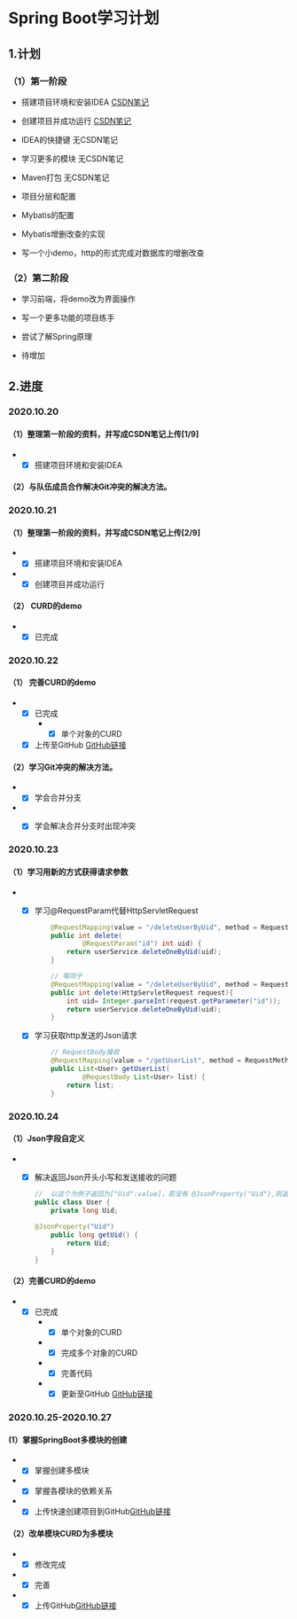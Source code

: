 #  Spring Boot学习计划

## 1.计划

### （1）第一阶段

* 搭建项目环境和安装IDEA  [CSDN笔记](https://blog.csdn.net/m0_51683714/article/details/109156046)
* 创建项目并成功运行  [CSDN笔记](https://blog.csdn.net/m0_51683714/article/details/109185265)
* IDEA的快捷键  无CSDN笔记
* 学习更多的模块 无CSDN笔记
* Maven打包 无CSDN笔记
* 项目分层和配置
* Mybatis的配置

* Mybatis增删改查的实现

* 写一个小demo，http的形式完成对数据库的增删改查


### （2）第二阶段

* 学习前端，将demo改为界面操作

* 写一个更多功能的项目练手
* 尝试了解Spring原理
* 待增加

## 2.进度

### 2020.10.20

#### （1）整理第一阶段的资料，并写成CSDN笔记上传[1/9]

- - [x] 搭建项目环境和安装IDEA

#### （2）与队伍成员合作解决Git冲突的解决方法。

### 2020.10.21

#### （1）整理第一阶段的资料，并写成CSDN笔记上传[2/9]

- - [x] 搭建项目环境和安装IDEA

- - [x] 创建项目并成功运行

#### （2） CURD的demo

- - [x] 已完成

### 2020.10.22

#### （1） 完善CURD的demo

- - [x] 已完成
    * * [x] 单个对象的CURD
  - [x] 上传至GitHub  [GitHub链接](https://github.com/huyuanxin1999/LearnSSM)

#### （2）学习Git冲突的解决方法。

* * [x] 学会合并分支
* * [x] 学会解决合并分支时出现冲突



### 2020.10.23

#### （1）学习用新的方式获得请求参数

* * [x] 学习@RequestParam代替HttpServletRequest

    ```java
        @RequestMapping(value = "/deleteUserByUid", method = RequestMethod.DELETE)
        public int delete(
                @RequestParam("id") int uid) {
            return userService.deleteOneByUid(uid);
        }
    
    	// 等同于
        @RequestMapping(value = "/deleteUserByUid", method = RequestMethod.DELETE)
        public int delete(HttpServletRequest request){
            int uid= Integer.parseInt(request.getParameter("id"));
            return userService.deleteOneByUid(uid);
        }
    ```

  * [x] 学习获取http发送的Json请求

    ```java
       	// RequestBody接收
    	@RequestMapping(value = "/getUserList", method = RequestMethod.GET)
        public List<User> getUserList(
                @RequestBody List<User> list) {
            return list;
        }
    ```

### 2020.10.24

#### （1）Json字段自定义

* * [x] 解决返回Json开头小写和发送接收的问题

    ```java
    //  以这个为例子返回为["Uid":value]，若没有 @JsonProperty("Uid"),则返回字段为["uid":value]
    public class User {
        private long Uid;
        
    @JsonProperty("Uid")
        public long getUid() {
            return Uid;
        }
    }
    ```

#### （2）完善CURD的demo

* * [x] 已完成
    * * [x] 单个对象的CURD
    * * [x] 完成多个对象的CURD
    * * [x] 完善代码
    * * [x] 更新至GitHub   [GitHub链接](https://github.com/huyuanxin1999/LearnSSM)

### 2020.10.25-2020.10.27

#### (1）掌握SpringBoot多模块的创建

* * [x] 掌握创建多模块
* * [x]  掌握各模块的依赖关系
* * [x] 上传快速创建项目到GitHub[GitHub链接](https://github.com/huyuanxin1999/SpringBootMultiMoudle)

#### （2）改单模块CURD为多模块

* * [x] 修改完成
* * [x] 完善
* * [x] 上传GitHub[GitHub链接](https://github.com/huyuanxin1999/SpringBootMultiMoudleDemo)